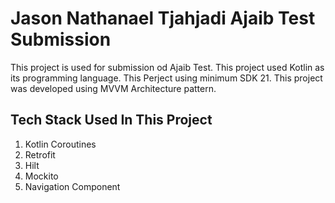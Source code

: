# Jason Nathanael Tjahjadi Ajaib Test Submission

This project is used for submission od Ajaib Test. This project used Kotlin as its programming language. This Perject using minimum SDK 21. This project was developed using MVVM Architecture pattern.

## Tech Stack Used In This Project
1. Kotlin Coroutines
2. Retrofit
3. Hilt
4. Mockito
5. Navigation Component